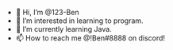 - 👋 Hi, I’m @123-Ben
- 👀 I’m interested in learning to program.
- 🌱 I’m currently learning Java.
- 📫 How to reach me @!Ben#8888 on discord!

<!---
123-Ben/123-Ben is a ✨ special ✨ repository because its `README.md` (this file) appears on your GitHub profile.
You can click the Preview link to take a look at your changes.
--->
